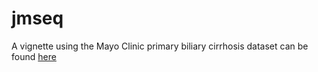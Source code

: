 # jmseq
A vignette using the Mayo Clinic primary biliary cirrhosis dataset can be found [here](https://htmlpreview.github.io/?https://github.com/pmckeigue/jmseq/blob/main/jmseq/inst/doc/jmseq.html)
